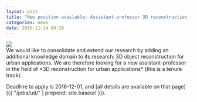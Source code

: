 ```yaml
---
layout: post
title: "New position available: Assistant-professor 3D reconstruction for urban applications (tenure track)"
categories: news
date: 2016-11-14 08:39
---
```


<div class="row">
  <div class="col-sm-12 col-xs-12"><img class="img-responsive" src="{{ "/jobs/ud/img/tetratud.jpg" | prepend: site.baseurl }}"></div>
</div>
We would like to consolidate and extend our research by adding an additional knowledge domain to its research: 3D object reconstruction for urban applications.
We are therefore looking for a new assistant-professor in the field of *3D reconstruction for urban applications* (this is a tenure track).

Deadline to apply is 2016-12-01, and [all details are available on that page]({{ "/jobs/ud/" | prepend: site.baseurl }}).